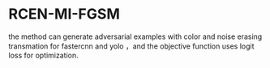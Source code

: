 # RCEN-MI-FGSM
the method can generate adversarial examples with color and noise erasing transmation for fastercnn and yolo ，and the objective function uses logit loss for optimization. 
